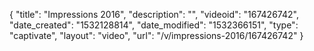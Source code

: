 {
    "title": "Impressions 2016",
    "description": "",
    "videoid": "167426742",
    "date_created": "1532128814",
    "date_modified": "1532366151",
    "type": "captivate",
    "layout": "video",
    "url": "\/v\/impressions-2016\/167426742"
}